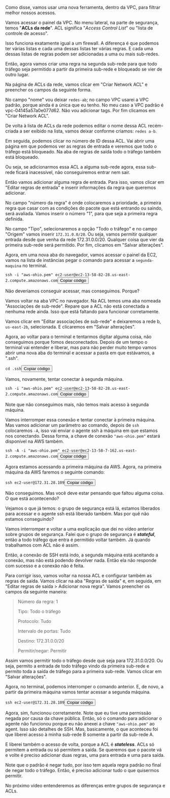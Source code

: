 <div class="formattedText" data-external-links="">
                                <p>Como disse, vamos usar uma nova ferramenta, dentro da VPC, para filtrar melhor nossos acessos.</p>
<p>Vamos acessar o painel da VPC. No menu lateral, na parte de segurança, temos "<strong>ACLs da rede</strong>". ACL significa "<em>Access Control List</em>" ou "lista de controle de acesso".</p>
<p>Isso funciona exatamente igual a um firewall. A diferença é que podemos ter várias listas e cada uma dessas listas ter várias regras. E cada uma dessas listas de regras podem ser adicionadas a uma ou mais sub-redes.</p>
<p>Então, agora vamos criar uma regra na segunda sub-rede para que todo tráfego seja permitido a partir da primeira sub-rede e bloqueado se vier de outro lugar.</p>
<p>Na página de ACLs da rede, vamos clicar em "Criar Network ACL" e preencher os campos da seguinte forma. </p>
<p>No campo "nome" vou deixar <code>redes-ab</code>; no campo VPC usarei a VPC padrão, porque ainda é a única que eu tenho. No meu caso a VPC padrão é vpc-04145a57a0e077d62. Não vou adicionar tags. Por fim clicamos em "Criar Network ACL".</p>
<p>De volta à lista de ACLs da rede podemos editar o nome dessa ACL recém-criada a ser exibido na lista, vamos deixar conforme criamos: <code>redes a-b</code>.</p>
<p>Em seguida, podemos clicar no número de ID dessa ACL. Vai abrir uma página em que podemos ver as regras de entrada e veremos que todo o tráfego está bloqueado. Na aba de regras de saída todo o tráfego também está bloqueado.</p>
<p>Ou seja, se adicionarmos essa ACL a alguma sub-rede agora, essa sub-rede ficará inacessível, não conseguiremos entrar nem sair.</p>
<p>Então vamos adicionar alguma regra de entrada.  Para isso, vamos clicar em "Editar regras de entrada" e inserir informações da regra que queremos adicionar. </p>
<p>No campo "número da regra" é onde colocaremos a prioridade, a primeira regra que casar com as condições do pacote que está entrando ou saindo, será avaliada. Vamos inserir o número "1", para que seja a primeira regra definida.</p>
<p>No campo "Tipo", selecionaremos a opção "Todo o tráfego" e no campo "Origem" vamos inserir <code>172.31.0.0/20</code>. Ou seja, vamos permitir qualquer entrada desde que venha da rede 172.31.0.0/20. Qualquer coisa que vier da primeira sub-rede será permitido. Por fim, clicamos em "Salvar alterações".</p>
<p>Agora, em uma nova aba do navegador, vamos acessar o painel da EC2, vamos na lista de instâncias pegar o comando para acessar a <code>segunda-maquina</code> no terminal.</p>
<pre class="prettyprint"><code class="hljs language-sql">ssh <span class="hljs-operator">-</span>i "aws-ohio.pem" ec2<span class="hljs-operator">-</span><span class="hljs-keyword">user</span><span class="hljs-variable">@ec2</span><span class="hljs-number">-13</span><span class="hljs-number">-58</span><span class="hljs-number">-82</span><span class="hljs-number">-28.</span>us<span class="hljs-operator">-</span>east<span class="hljs-number">-2.</span>compute.amazonaws.com</code><button type="button" class="clipit">Copiar código</button></pre><p>Não deveríamos conseguir acessar, mas conseguimos. Porque? </p>
<p>Vamos voltar na aba VPC no navegador. Na ACL temos uma aba nomeada "Associações de sub-rede". Repare que a ACL não está conectada a nenhuma rede ainda. Isso que está faltando para funcionar corretamente.</p>
<p>Vamos clicar em "Editar associações de sub-rede" e deixaremos a rede b, <code>us-east-2b</code>, selecionada. E clicaremos em "Salvar alterações".</p>
<p>Agora, ao voltar para o terminal e tentarmos digitar alguma coisa, não conseguimos porque fomos desconectados. Depois de um tempo o terminal vai entender e liberar, mas para não perder muito tempo vamos abrir uma nova aba do terminal e acessar a pasta em que estávamos, a ".ssh".</p>
<pre class="prettyprint"><code class="hljs language-bash"><span class="hljs-built_in">cd</span> .ssh</code><button type="button" class="clipit">Copiar código</button></pre><p>Vamos, novamente, tentar conectar à segunda máquina.</p>
<pre class="prettyprint"><code class="hljs language-sql">ssh <span class="hljs-operator">-</span>i "aws-ohio.pem" ec2<span class="hljs-operator">-</span><span class="hljs-keyword">user</span><span class="hljs-variable">@ec2</span><span class="hljs-number">-13</span><span class="hljs-number">-58</span><span class="hljs-number">-82</span><span class="hljs-number">-28.</span>us<span class="hljs-operator">-</span>east<span class="hljs-number">-2.</span>compute.amazonaws.com</code><button type="button" class="clipit">Copiar código</button></pre><p>Note que não conseguimos mais, não temos mais acesso à segunda máquina.</p>
<p>Vamos interromper essa conexão e tentar conectar à primeira máquina. Mas vamos adicionar um parâmetro ao comando, depois de <code>ssh</code> colocaremos <code>-A</code>, isso vai enviar o agente ssh à máquina em que estamos nos conectando. Dessa forma, a chave de conexão <code>"aws-ohio.pem"</code> estará disponível na AWS também.</p>
<pre class="prettyprint"><code class="hljs language-css">ssh -<span class="hljs-selector-tag">A</span> -<span class="hljs-selector-tag">i</span> "aws-ohio<span class="hljs-selector-class">.pem</span>" ec2-user<span class="hljs-keyword">@ec2-13-58-7-162</span>.us-east-2.compute.amazonaws.com</code><button type="button" class="clipit">Copiar código</button></pre><p>Agora estamos acessando a primeira máquina da AWS. Agora, na primeira máquina da AWS faremos o seguinte comando:</p>
<pre class="prettyprint"><code class="hljs language-sql">ssh ec2<span class="hljs-operator">-</span><span class="hljs-keyword">user</span><span class="hljs-variable">@172</span><span class="hljs-number">.31</span><span class="hljs-number">.28</span><span class="hljs-number">.109</span></code><button type="button" class="clipit">Copiar código</button></pre><p>Não conseguimos. Mas você deve estar pensando que faltou alguma coisa. O que está acontecendo?</p>
<p>Vejamos o que já temos: o grupo de segurança está lá, estamos liberados para acessar e o agente ssh está liberado também. Mas por quê não estamos conseguindo?</p>
<p>Vamos interromper e voltar a uma explicação que dei no vídeo anterior sobre grupos de segurança. Falei que o grupo de segurança é <strong><em>stateful</em></strong>, então a todo tráfego que entra é permitido voltar também. Já quando trabalhamos com ACL não é assim.</p>
<p>Então, a conexão de SSH está indo, a segunda máquina está aceitando a conexão, mas não está podendo devolver nada. Então ela não responde com sucesso e a conexão não é feita.</p>
<p>Para corrigir isso, vamos voltar na nossa ACL e configurar também as regras de saída. Vamos clicar na aba "Regras de saída" e, em seguida, em "Editar regras de saída &gt; Adicionar nova regra". Vamos preencher os campos da seguinte maneira:</p>
<blockquote>
<p>Número da regra: 1</p>
<p>Tipo: Todo o tráfego</p>
<p>Protocolo: Tudo</p>
<p>Intervalo de portas: Tudo</p>
<p>Destino: 172.31.0.0/20</p>
<p>Permitir/negar: Permitir</p>
</blockquote>
<p>Assim vamos permitir todo o tráfego desde que seja para 172.31.0.0/20. Ou seja, permito a entrada de todo tráfego vindo da primeira sub-rede e permito toda a saída de tráfego para a primeira sub-rede. Vamos clicar em "Salvar alterações".</p>
<p>Agora, no terminal, podemos interromper o comando anterior. E, de novo, a partir da primeira máquina vamos tentar acessar a segunda máquina.</p>
<pre class="prettyprint"><code class="hljs language-sql">ssh ec2<span class="hljs-operator">-</span><span class="hljs-keyword">user</span><span class="hljs-variable">@172</span><span class="hljs-number">.31</span><span class="hljs-number">.28</span><span class="hljs-number">.109</span></code><button type="button" class="clipit">Copiar código</button></pre><p>Agora, sim, funcionou corretamente. Note que eu tive uma permissão negada por causa da chave pública. Então, só o comando para adicionar o agente não funcionou porque eu não anexei a chave <code>"aws-ohio.pem"</code> ao agent. Isso são detalhes de SSH. Mas, basicamente, o que aconteceu foi que liberei acesso à minha sub-rede B somente a partir da sub-rede A.</p>
<p>E liberei também o acesso de volta, porque a ACL é <strong><em>stateless</em></strong>. ACLs só permitem a entrada ou só permitem a saída. Se queremos que o pacote vá e volte é preciso adicionar duas regras, uma para entrada e uma para saída.</p>
<p>Note que o padrão é negar tudo, por isso tem aquela regra padrão no final de negar todo o tráfego. Então, é preciso adicionar tudo o que quisermos permitir.</p>
<p>No próximo vídeo entenderemos as diferenças entre grupos de segurança e ACLs.</p>
                        </div>